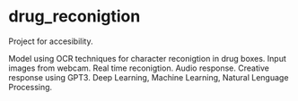 # drug_reconigtion
Project for accesibility.

Model using OCR techniques for character reconigtion in drug boxes.
Input images from webcam. 
Real time reconigtion.
Audio response.
Creative response using GPT3. 
Deep Learning, Machine Learning, Natural Lenguage Processing. 

